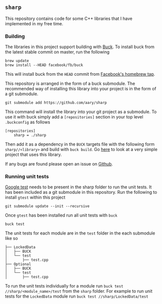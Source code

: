 `sharp`
-------

This repository contains code for some C++ libraries that I have implemented
in my free time.

### Building

The libraries in this project support building with
[Buck](https://buckbuild.com).  To install buck from the latest stable commit
on master, run the following

```
brew update
brew install --HEAD facebook/fb/buck
```

This will install buck from the `HEAD` commit from [Facebook's homebrew
tap](https://github.com/facebook/homebrew-fb).

This repository is arranged in the form of a buck submodule.  The recommended
way of installing this library into your project is in the form of a git
submodule.

```
git submodule add https://github.com/aary/sharp
```

This command will install the library into your git project as a submodule.
To use it with buck simply add a `[repositories]` section in your top level
`.buckconfig` as follows

```
[repositories]
    sharp = ./sharp
```

Then add it as a dependency in the `BUCK` targets file with the following form
`sharp//<library>` and build with `buck build`.  Go
[here](https://github.com/aary/sharp-example) to look at a very simple project
that uses this library.

If any bugs are found please open an issue on
[Github](https://github.com/aary/sharp).

### Running unit tests

[Google test](https://github.com/google/googletest) needs to be present in the
sharp folder to run the unit tests.  It has been included as a git submodule
in this repository.  Run the following to install `gtest` within this project
```
git submodule update --init --recursive
```

Once `gtest` has been installed run all unit tests with `buck`
```
buck test
```

The unit tests for each module are in the `test` folder in the each submodule
like so

```
├── LockedData
│   ├── BUCK
│   └── test
│       ├── test.cpp
├── Optional
│   ├── BUCK
│   └── test
│       ├── test.cpp
```

To run the unit tests individually for a module run
`buck test //sharp/<module_name>/test` from the `sharp` folder.  For example
to run unit tests for the `LockedData` module run `buck test
//sharp/LockedData/test`
